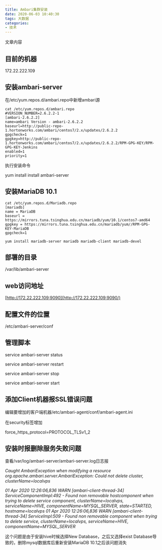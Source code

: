 ```yaml
---
title: Ambari集群安装
date: 2020-06-03 10:40:30
tags: 大数据
categories: 
- 技术
---
```


文章内容
<!--more-->



## 目前的机器

172.22.222.109



## 安装ambari-server

在/etc/yum.repos.d/ambari.repo中新增ambari源

 

```
cat /etc/yum.repos.d/ambari.repo
#VERSION_NUMBER=2.6.2.2-1
[ambari-2.6.2.2]
name=ambari Version - ambari-2.6.2.2
baseurl=http://public-repo-1.hortonworks.com/ambari/centos7/2.x/updates/2.6.2.2
gpgcheck=1
gpgkey=http://public-repo-1.hortonworks.com/ambari/centos7/2.x/updates/2.6.2.2/RPM-GPG-KEY/RPM-GPG-KEY-Jenkins
enabled=1
priority=1
```

执行安装命令

yum install install ambari-server

## 安装MariaDB 10.1 

```
cat /etc/yum.repos.d/Mariadb.repo
[mariadb]
name = MariaDB
baseurl = https://mirrors.tuna.tsinghua.edu.cn/mariadb/yum/10.1/centos7-amd64
gpgkey = https://mirrors.tuna.tsinghua.edu.cn/mariadb/yum//RPM-GPG-KEY-MariaDB
gpgcheck=1

yum install mariadb-server mariadb mariadb-client mariadb-devel
```

## 部署的目录

/var/lib/ambari-server



## web访问地址

[http://172.22.222.109:9090](http://172.22.222.109:9090/)



## 配置文件的位置

/etc/ambari-server/conf

## 管理脚本

service ambari-server status

service ambari-server restart

service ambari-server stop

service ambari-server start

## 添加Client机器报SSL错误问题

编辑要增加的客户端机器/etc/ambari-agent/conf/ambari-agent.ini

在security标签增加

force_https_protocol=PROTOCOL_TLSv1_2

## 安装时报删除服务失败问题

查看/var/log/ambari-server/ambari-server.log日志报

*Caught AmbariException when modifying a resource*
*org.apache.ambari.server.AmbariException: Could not delete cluster, clusterName=localvps*

*01 Apr 2020 12:26:06,836 WARN [ambari-client-thread-34] ServiceComponentImpl:492 - Found non removable hostcomponent when trying to delete service component, clusterName=localvps, serviceName=HIVE, componentName=MYSQL_SERVER, state=STARTED, hostname=localvps*
*01 Apr 2020 12:26:06,836 WARN [ambari-client-thread-34] ServiceImpl:509 - Found non removable component when trying to delete service, clusterName=localvps, serviceName=HIVE, componentName=MYSQL_SERVER*



这个问题是由于安装hive时候选择New Database，之后又选择exist Database导致的，删除mysql数据库后重新安装MariaDB 10.1之后该问题消失